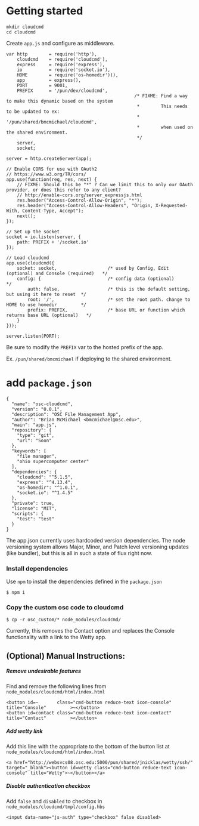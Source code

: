 # Getting started

```
mkdir cloudcmd
cd cloudcmd
```

Create `app.js` and configure as middleware.

```
var http        = require('http'),
    cloudcmd    = require('cloudcmd'),
    express     = require('express'),
    io          = require('socket.io'),
    HOME        = require('os-homedir')(),
    app         = express(),
    PORT        = 9001,
    PREFIX      = '/pun/dev/cloudcmd',
                                                /* FIXME: Find a way to make this dynamic based on the system
                                                 *        This needs to be updated to ex:
                                                 *        '/pun/shared/bmcmichael/cloudcmd',
                                                 *        when used on the shared environment.
                                                 */
    server,
    socket;

server = http.createServer(app);

// Enable CORS for use with OAuth2
// https://www.w3.org/TR/cors/
app.use(function(req, res, next) {
    // FIXME: Should this be "*" ? Can we limit this to only our OAuth provider, or does this refer to any client?
    // http://enable-cors.org/server_expressjs.html
    res.header("Access-Control-Allow-Origin", "*");
    res.header("Access-Control-Allow-Headers", "Origin, X-Requested-With, Content-Type, Accept");
    next();
});

// Set up the socket
socket = io.listen(server, {
    path: PREFIX + '/socket.io'
});

// Load cloudcmd
app.use(cloudcmd({
    socket: socket,                   /* used by Config, Edit (optional) and Console (required)   */
    config: {                         /* config data (optional)                                   */
        auth: false,                  /* this is the default setting, but using it here to reset  */
        root: '/',                    /* set the root path. change to HOME to use homedir         */
        prefix: PREFIX,               /* base URL or function which returns base URL (optional)   */
    }
}));

server.listen(PORT);
```

Be sure to modify the `PREFIX` var to the hosted prefix of the app.

Ex. `/pun/shared/bmcmichael` if deploying to the shared environment.

# add `package.json`
```
{
  "name": "osc-cloudcmd",
  "version": "0.0.1",
  "description": "OSC File Management App",
  "author": "Brian McMichael <bmcmichael@osc.edu>",
  "main": "app.js",
  "repository": {
    "type": "git",
    "url": "Soon"
  },
  "keywords": [
    "file manager",
    "ohio supercomputer center"
  ],
  "dependencies": {
    "cloudcmd": "^5.1.5",
    "express": "^4.13.4",
    "os-homedir": "^1.0.1",
    "socket.io": "^1.4.5"
  },
  "private": true,
  "license": "MIT",
  "scripts": {
    "test": "test"
  }
}
```

The app.json currently uses hardcoded version dependencies. The node versioning system allows Major, Minor, and Patch level versioning updates (like bundler), but this is all in such a state of flux right now.

### Install dependencies

Use `npm` to install the dependencies defined in the `package.json`

```
$ npm i
```

### Copy the custom osc code to cloudcmd

```
$ cp -r osc_custom/* node_modules/cloudcmd/
```

Currently, this removes the Contact option and replaces the Console functionality with a link to the Wetty app.

## (Optional) Manual Instructions:

##### Remove undesirable features

Find and remove the following lines from `node_modules/cloudcmd/html/index.html`

```
<button id=~       class="cmd-button reduce-text icon-console"   title="Console"         >~</button>
<button id=contact class="cmd-button reduce-text icon-contact"   title="Contact"         ></button>
```

##### Add wetty link

Add this line with the appropriate to the bottom of the button list at `node_modules/cloudcmd/html/index.html`

```
<a href="http://websvcs08.osc.edu:5000/pun/shared/jnicklas/wetty/ssh/" target="_blank"><button id=wetty class="cmd-button reduce-text icon-console" title="Wetty">~</button></a>
```

##### Disable authentication checkbox

Add `false` and `disabled` to checkbox in `node_modules/cloudcmd/tmpl/config.hbs`

```
<input data-name="js-auth" type="checkbox" false disabled>
```


